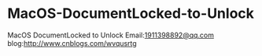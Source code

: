 # MacOS-DocumentLocked-to-Unlock
MacOS DocumentLocked to Unlock
Email:1911398892@qq.com
blog:http://www.cnblogs.com/wvqusrtg
